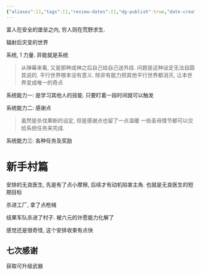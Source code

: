```yaml
---
{"aliases":[],"tags":[],"review-dates":[],"dg-publish":true,"date-created":"2024-05-06-Mon, 5:13:17 pm","date-modified":"2024-05-06-Mon, 7:27:15 pm","permalink":"/entertainment/novel/第一序列/","dgPassFrontmatter":true}
---
```



富人在安全的堡垒之内, 穷人则在荒野求生.

辐射后灾变的世界

系统, 1 力量. 异能就是系统

> 从弹幕来看, 又是那种成神之后自己给自己送外挂. 问题是这种设定无法自圆其说的. 平行世界根本没有意义. 除非有能力把其他平行世界都消灭, 让本世界变成唯一的奇点

系统能力一: 是学习其他人的技能. 只要盯着一段时间就可以触发

系统能力二: 感谢点

> 虽然是杀伐果断的设定, 但是感谢点也留了一点温暖
> 一些圣母情节都可以交给系统任务来完成.

系统能力三: 各种任务及奖励

# 新手村篇

安排的无良医生, 先是有了点小摩擦, 后续才有动机陷害主角. 也就是无良医生的短期目标

杀进工厂, 拿了点枪械

结果军队杀进了村子. 被六元的许愿能力化解了

感觉还是很奇怪, 这个安排收束有点快

## 七次感谢

获取可升级武器

